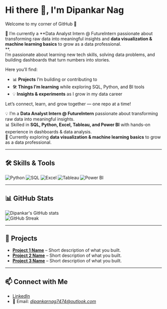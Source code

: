 
# Hi there 👋, I'm Dipankar Nag  
Welcome to my corner of GitHub 🚀  

🌟 I’m currently a **Data Analyst Intern @ FutureIntern passionate about transforming raw data into meaningful insights and **data visualization & machine learning basics** to grow as a data professional.  
**.  
I’m passionate about learning new tech skills, solving data problems, and building dashboards that turn numbers into stories.  

Here you’ll find:  
- 📊 **Projects** I’m building or contributing to  
- 🛠️ **Things I’m learning** while exploring SQL, Python, and BI tools  
- 💡 **Insights & experiments** as I grow in my data career  

Let’s connect, learn, and grow together — one repo at a time!  

💡 I’m a **Data Analyst Intern @ FutureIntern** passionate about transforming raw data into meaningful insights.  
📊 Skilled in **SQL, Python, Excel, Tableau, and Power BI** with hands-on experience in dashboards & data analysis.  
🚀 Currently exploring **data visualization & machine learning basics** to grow as a data professional.  

---

## 🛠️ Skills & Tools
![Python](https://img.shields.io/badge/Python-3776AB?style=for-the-badge&logo=python&logoColor=white)
![SQL](https://img.shields.io/badge/SQL-4479A1?style=for-the-badge&logo=mysql&logoColor=white)
![Excel](https://img.shields.io/badge/Excel-217346?style=for-the-badge&logo=microsoft-excel&logoColor=white)
![Tableau](https://img.shields.io/badge/Tableau-E97627?style=for-the-badge&logo=tableau&logoColor=white)
![Power BI](https://img.shields.io/badge/PowerBI-F2C811?style=for-the-badge&logo=power-bi&logoColor=black)

---

## 📊 GitHub Stats
![Dipankar's GitHub stats](https://github-readme-stats.vercel.app/api?username=dipankarnag&show_icons=true&theme=radical)  
![GitHub Streak](https://github-readme-streak-stats.herokuapp.com/?user=dipankarnag&theme=radical)

---

## 🚀 Projects
- **[Project 1 Name](#)** – Short description of what you built.  
- **[Project 2 Name](#)** – Short description of what you built.  
- **[Project 3 Name](#)** – Short description of what you built.  

---

## 📫 Connect with Me
- [LinkedIn](https://www.linkedin.com/in/dipankarnag2001/)  
- 📧 Email: *dipankarnag7474@outlook.com*  
